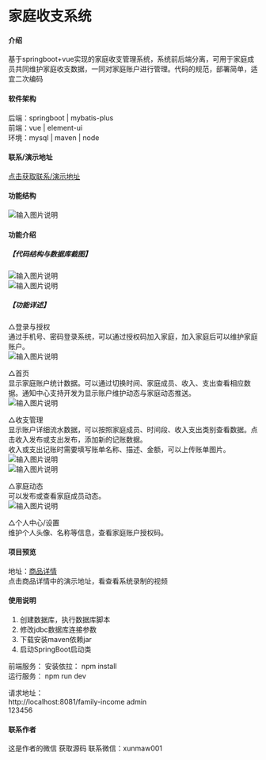 # 家庭收支系统

#### 介绍
基于springboot+vue实现的家庭收支管理系统，系统前后端分离，可用于家庭成员共同维护家庭收支数据，一同对家庭账户进行管理。代码的规范，部署简单，适宜二次编码

#### 软件架构
后端：springboot | mybatis-plus    
前端：vue | element-ui   
环境：mysql | maven | node  


#### 联系/演示地址
 [点击获取联系/演示地址](https://www.xunmaw.com/ "点击获取更多") 

 
#### 功能结构
![输入图片说明](images/image1.png)

#### 功能介绍
##### 【代码结构与数据库截图】
![输入图片说明](images/image.png)  
![输入图片说明](images/image2.png)

##### 【功能详述】 
△登录与授权  
通过手机号、密码登录系统，可以通过授权码加入家庭，加入家庭后可以维护家庭账户。  
![输入图片说明](images/image3.png)


△首页  
显示家庭账户统计数据。可以通过切换时间、家庭成员、收入、支出查看相应数据。通知中心支持开发为显示账户维护动态与家庭动态推送。  
![输入图片说明](images/image4.png)


△收支管理  
显示账户详细流水数据，可以按照家庭成员、时间段、收入支出类别查看数据。点击收入发布或支出发布，添加新的记账数据。  
收入或支出记账时需要填写账单名称、描述、金额，可以上传账单图片。  
![输入图片说明](images/image5.png)  
![输入图片说明](images/image6.png)


△家庭动态  
可以发布或查看家庭成员动态。  
![输入图片说明](images/image7.png)


△个人中心/设置  
维护个人头像、名称等信息，查看家庭账户授权码。


#### 项目预览
地址：[商品详情 ](https://www.xunmaw.com/shop/detail/1631113402383155201)     
点击商品详情中的演示地址，看查看系统录制的视频    

#### 使用说明
1. 创建数据库，执行数据库脚本
2. 修改jdbc数据库连接参数
3. 下载安装maven依赖jar
4. 启动SpringBoot启动类

前端服务： 
    安装依拉： npm install  
    运行服务： npm run dev  

请求地址：  
    http://localhost:8081/family-income
    admin  
    123456
    
#### 联系作者
这是作者的微信
获取源码 联系微信：xunmaw001
